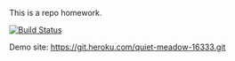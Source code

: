This is a repo homework.

[![Build Status](https://travis-ci.org/SengulolanCem/myDemoApp.svg?branch=master)](https://travis-ci.org/SengulolanCem/myDemoApp)

Demo site: https://git.heroku.com/quiet-meadow-16333.git
